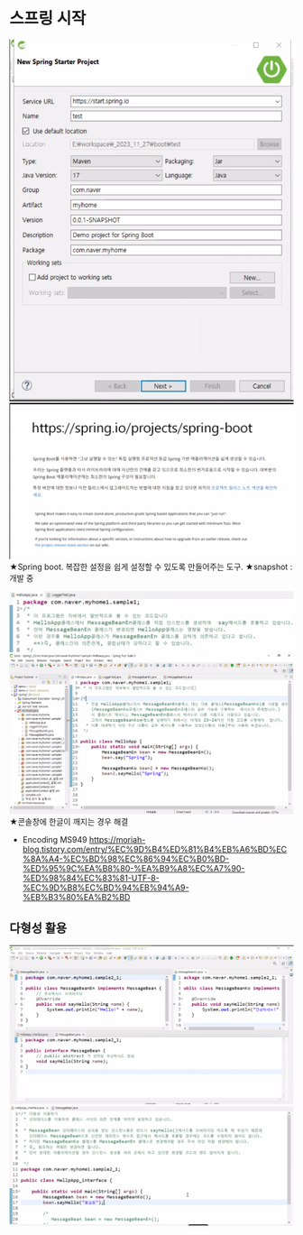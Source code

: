 # 스프링 시작
![](../image/Pasted%20image%2020240416094604.png)
![](../image/Pasted%20image%2020240416094611.png)
★Spring boot. 복잡한 설정을 쉽게 설정할 수 있도록 만들어주는 도구.
★snapshot : 개발 중

![](../image/Pasted%20image%2020240416102859.png)
![](../image/Pasted%20image%2020240416100423.png)
★콘솔창에 한글이 깨지는 경우 해결
- Encoding MS949
https://moriah-blog.tistory.com/entry/%EC%9D%B4%ED%81%B4%EB%A6%BD%EC%8A%A4-%EC%BD%98%EC%86%94%EC%B0%BD-%ED%95%9C%EA%B8%80-%EA%B9%A8%EC%A7%90-%ED%98%84%EC%83%81-UTF-8-%EC%9D%B8%EC%BD%94%EB%94%A9-%EB%B3%80%EA%B2%BD

## 다형성 활용
![](../image/Pasted%20image%2020240416103619.png)
![](../image/Pasted%20image%2020240416104613.png)



